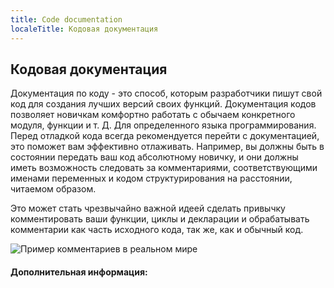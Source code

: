 ```yaml
---
title: Code documentation
localeTitle: Кодовая документация
---
```

## Кодовая документация

Документация по коду - это способ, которым разработчики пишут свой код для создания лучших версий своих функций. Документация кодов позволяет новичкам комфортно работать с обычаем конкретного модуля, функции и т. Д. Для определенного языка программирования. Перед отладкой кода всегда рекомендуется перейти с документацией, это поможет вам эффективно отлаживать. Например, вы должны быть в состоянии передать ваш код абсолютному новичку, и они должны иметь возможность следовать за комментариями, соответствующими именами переменных и кодом структурирования на расстоянии, читаемом образом.

Это может стать чрезвычайно важной идеей сделать привычку комментировать ваши функции, циклы и декларации и обрабатывать комментарии как часть исходного кода, так же, как и обычный код.

![Пример комментариев в реальном мире](https://cdn-images-1.medium.com/max/1620/1*Pyxsc7Uixbitv5myywaA_Q.jpeg)

#### Дополнительная информация: